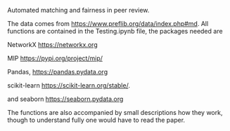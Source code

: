 Automated matching and fairness in peer review.


The data comes from https://www.preflib.org/data/index.php#md.
All functions are contained in the Testing.ipynb file, the packages needed are 

NetworkX https://networkx.org

MIP https://pypi.org/project/mip/

Pandas, https://pandas.pydata.org 

scikit-learn https://scikit-learn.org/stable/.

and seaborn https://seaborn.pydata.org

The functions are also accompanied by small descriptions how they work, though to understand fully one would have to read the paper.
